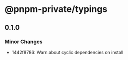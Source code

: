 # @pnpm-private/typings

## 0.1.0
### Minor Changes

- 1442f8786: Warn about cyclic dependencies on install
